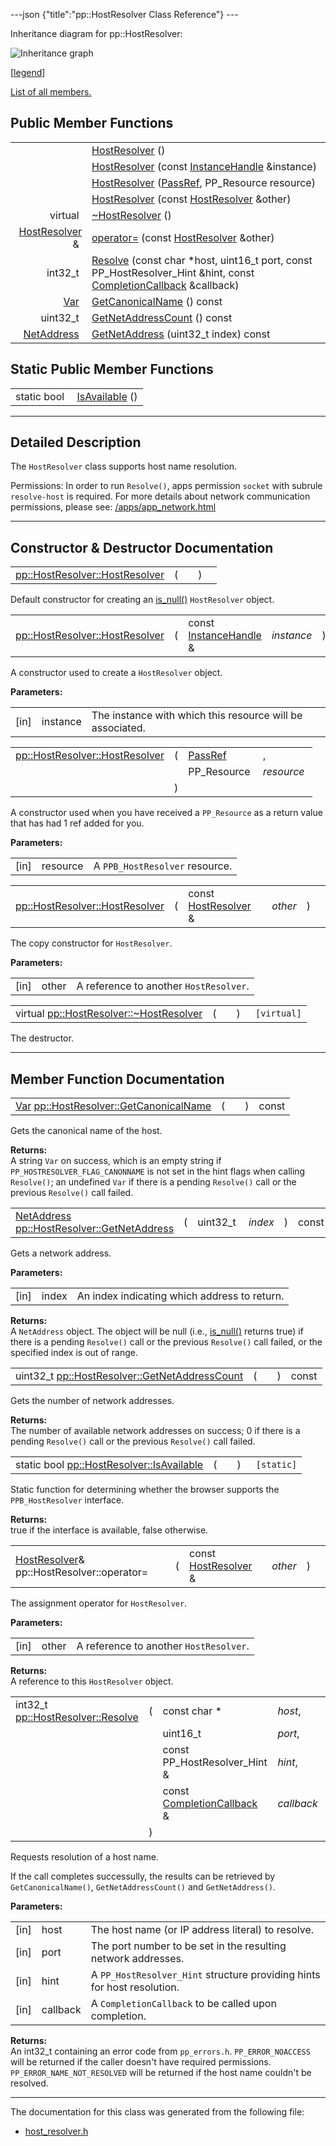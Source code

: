 ---json {"title":"pp::HostResolver Class Reference"} ---

Inheritance diagram for pp::HostResolver:

![Inheritance graph](/docs/native-client/pepper_beta/cpp/classpp_1_1_host_resolver__inherit__graph.png)

<span class="legend">\[[legend](/docs/native-client/pepper_beta/cpp/graph_legend/)\]</span>

[List of all members.](/docs/native-client/pepper_beta/cpp/classpp_1_1_host_resolver-members/)

Public Member Functions
-----------------------

<table><tbody><tr class="odd"><td style="text-align: right;"> </td><td><a href="/docs/native-client/pepper_beta/cpp/classpp_1_1_host_resolver#a98885c5eb6ba873ee54cbb657f9e43f5" class="el">HostResolver</a> ()</td></tr><tr class="even"><td style="text-align: right;"> </td><td><a href="/docs/native-client/pepper_beta/cpp/classpp_1_1_host_resolver#aea32a40269f4ad3dc9d9cbadc89bea4f" class="el">HostResolver</a> (const <a href="/docs/native-client/pepper_beta/cpp/classpp_1_1_instance_handle/" class="el">InstanceHandle</a> &amp;instance)</td></tr><tr class="odd"><td style="text-align: right;"> </td><td><a href="/docs/native-client/pepper_beta/cpp/classpp_1_1_host_resolver#adc4f2b44c8281920fbce2c4b93eddce2" class="el">HostResolver</a> (<a href="/docs/native-client/pepper_beta/cpp/namespacepp#a339083c1beec620267bf8b3c55decaa5" class="el">PassRef</a>, PP_Resource resource)</td></tr><tr class="even"><td style="text-align: right;"> </td><td><a href="/docs/native-client/pepper_beta/cpp/classpp_1_1_host_resolver#a74ea3a85ad41ded8128b188c821cdb28" class="el">HostResolver</a> (const <a href="/docs/native-client/pepper_beta/cpp/classpp_1_1_host_resolver/" class="el">HostResolver</a> &amp;other)</td></tr><tr class="odd"><td style="text-align: right;">virtual </td><td><a href="/docs/native-client/pepper_beta/cpp/classpp_1_1_host_resolver#ad4d39f4e863917bc881fc98c236c9f84" class="el">~HostResolver</a> ()</td></tr><tr class="even"><td style="text-align: right;"><a href="/docs/native-client/pepper_beta/cpp/classpp_1_1_host_resolver/" class="el">HostResolver</a> &amp; </td><td><a href="/docs/native-client/pepper_beta/cpp/classpp_1_1_host_resolver#ab773cb42d3130d6973a8743bc7aba7bd" class="el">operator=</a> (const <a href="/docs/native-client/pepper_beta/cpp/classpp_1_1_host_resolver/" class="el">HostResolver</a> &amp;other)</td></tr><tr class="odd"><td style="text-align: right;">int32_t </td><td><a href="/docs/native-client/pepper_beta/cpp/classpp_1_1_host_resolver#a894d4ae712b4b30e639f6d838c2f9d98" class="el">Resolve</a> (const char *host, uint16_t port, const PP_HostResolver_Hint &amp;hint, const <a href="/docs/native-client/pepper_beta/cpp/classpp_1_1_completion_callback/" class="el">CompletionCallback</a> &amp;callback)</td></tr><tr class="even"><td style="text-align: right;"><a href="/docs/native-client/pepper_beta/cpp/classpp_1_1_var/" class="el">Var</a> </td><td><a href="/docs/native-client/pepper_beta/cpp/classpp_1_1_host_resolver#aaa2e0834d48b8356f8f3185bc615611d" class="el">GetCanonicalName</a> () const</td></tr><tr class="odd"><td style="text-align: right;">uint32_t </td><td><a href="/docs/native-client/pepper_beta/cpp/classpp_1_1_host_resolver#ace959e4cb6fd0a51669f6eff64e08ae3" class="el">GetNetAddressCount</a> () const</td></tr><tr class="even"><td style="text-align: right;"><a href="/docs/native-client/pepper_beta/cpp/classpp_1_1_net_address/" class="el">NetAddress</a> </td><td><a href="/docs/native-client/pepper_beta/cpp/classpp_1_1_host_resolver#a3680cf97d53a80a536c5dc6441a4c6e7" class="el">GetNetAddress</a> (uint32_t index) const</td></tr></tbody></table>

Static Public Member Functions
------------------------------

<table><tbody><tr class="odd"><td style="text-align: right;">static bool </td><td><a href="/docs/native-client/pepper_beta/cpp/classpp_1_1_host_resolver#ad56c139fa37d665cbb7e33f4d592b421" class="el">IsAvailable</a> ()</td></tr></tbody></table>

------------------------------------------------------------------------

<span id="details" class="anchor" style="margin: 0;"></span>

Detailed Description
--------------------

The `HostResolver` class supports host name resolution.

Permissions: In order to run `Resolve()`, apps permission `socket` with subrule `resolve-host` is required. For more details about network communication permissions, please see: [/apps/app\_network.html](/apps/app_network.html)

------------------------------------------------------------------------

Constructor & Destructor Documentation
--------------------------------------

<span id="a98885c5eb6ba873ee54cbb657f9e43f5" class="anchor" style="margin: 0;"></span>

<table><tbody><tr class="odd"><td><a href="/docs/native-client/pepper_beta/cpp/classpp_1_1_host_resolver#a98885c5eb6ba873ee54cbb657f9e43f5" class="el">pp::HostResolver::HostResolver</a></td><td>(</td><td></td><td>)</td><td></td></tr></tbody></table>

Default constructor for creating an <a href="/docs/native-client/pepper_beta/cpp/classpp_1_1_resource#a859068e34cdc2dc0b78754c255323aa9" class="el" title="This functions determines if this resource is invalid or uninitialized.">is_null()</a> `HostResolver` object.

<span id="aea32a40269f4ad3dc9d9cbadc89bea4f" class="anchor" style="margin: 0;"></span>

<table><tbody><tr class="odd"><td><a href="/docs/native-client/pepper_beta/cpp/classpp_1_1_host_resolver#a98885c5eb6ba873ee54cbb657f9e43f5" class="el">pp::HostResolver::HostResolver</a></td><td>(</td><td>const <a href="/docs/native-client/pepper_beta/cpp/classpp_1_1_instance_handle/" class="el">InstanceHandle</a> &amp; </td><td><em>instance</em></td><td>)</td><td><code> [explicit]</code></td></tr></tbody></table>

A constructor used to create a `HostResolver` object.

**Parameters:**  
<table><tbody><tr class="odd"><td>[in]</td><td>instance</td><td>The instance with which this resource will be associated.</td></tr></tbody></table>

<span id="adc4f2b44c8281920fbce2c4b93eddce2" class="anchor" style="margin: 0;"></span>

<table><tbody><tr class="odd"><td><a href="/docs/native-client/pepper_beta/cpp/classpp_1_1_host_resolver#a98885c5eb6ba873ee54cbb657f9e43f5" class="el">pp::HostResolver::HostResolver</a></td><td>(</td><td><a href="/docs/native-client/pepper_beta/cpp/namespacepp#a339083c1beec620267bf8b3c55decaa5" class="el">PassRef</a> </td><td>,</td></tr><tr class="even"><td></td><td></td><td>PP_Resource </td><td><em>resource</em> </td></tr><tr class="odd"><td></td><td>)</td><td></td><td></td></tr></tbody></table>

A constructor used when you have received a `PP_Resource` as a return value that has had 1 ref added for you.

**Parameters:**  
<table><tbody><tr class="odd"><td>[in]</td><td>resource</td><td>A <code>PPB_HostResolver</code> resource.</td></tr></tbody></table>

<span id="a74ea3a85ad41ded8128b188c821cdb28" class="anchor" style="margin: 0;"></span>

<table><tbody><tr class="odd"><td><a href="/docs/native-client/pepper_beta/cpp/classpp_1_1_host_resolver#a98885c5eb6ba873ee54cbb657f9e43f5" class="el">pp::HostResolver::HostResolver</a></td><td>(</td><td>const <a href="/docs/native-client/pepper_beta/cpp/classpp_1_1_host_resolver/" class="el">HostResolver</a> &amp; </td><td><em>other</em></td><td>)</td><td></td></tr></tbody></table>

The copy constructor for `HostResolver`.

**Parameters:**  
<table><tbody><tr class="odd"><td>[in]</td><td>other</td><td>A reference to another <code>HostResolver</code>.</td></tr></tbody></table>

<span id="ad4d39f4e863917bc881fc98c236c9f84" class="anchor" style="margin: 0;"></span>

<table><tbody><tr class="odd"><td>virtual <a href="/docs/native-client/pepper_beta/cpp/classpp_1_1_host_resolver#ad4d39f4e863917bc881fc98c236c9f84" class="el">pp::HostResolver::~HostResolver</a></td><td>(</td><td></td><td>)</td><td><code> [virtual]</code></td></tr></tbody></table>

The destructor.

------------------------------------------------------------------------

Member Function Documentation
-----------------------------

<span id="aaa2e0834d48b8356f8f3185bc615611d" class="anchor" style="margin: 0;"></span>

<table><tbody><tr class="odd"><td><a href="/docs/native-client/pepper_beta/cpp/classpp_1_1_var/" class="el">Var</a> <a href="/docs/native-client/pepper_beta/cpp/classpp_1_1_host_resolver#aaa2e0834d48b8356f8f3185bc615611d" class="el">pp::HostResolver::GetCanonicalName</a></td><td>(</td><td></td><td>)</td><td>const</td></tr></tbody></table>

Gets the canonical name of the host.

**Returns:**  
A string `Var` on success, which is an empty string if `PP_HOSTRESOLVER_FLAG_CANONNAME` is not set in the hint flags when calling `Resolve()`; an undefined `Var` if there is a pending `Resolve()` call or the previous `Resolve()` call failed.

<span id="a3680cf97d53a80a536c5dc6441a4c6e7" class="anchor" style="margin: 0;"></span>

<table><tbody><tr class="odd"><td><a href="/docs/native-client/pepper_beta/cpp/classpp_1_1_net_address/" class="el">NetAddress</a> <a href="/docs/native-client/pepper_beta/cpp/classpp_1_1_host_resolver#a3680cf97d53a80a536c5dc6441a4c6e7" class="el">pp::HostResolver::GetNetAddress</a></td><td>(</td><td>uint32_t </td><td><em>index</em></td><td>)</td><td>const</td></tr></tbody></table>

Gets a network address.

**Parameters:**  
<table><tbody><tr class="odd"><td>[in]</td><td>index</td><td>An index indicating which address to return.</td></tr></tbody></table>

<!-- -->

**Returns:**  
A `NetAddress` object. The object will be null (i.e., <a href="/docs/native-client/pepper_beta/cpp/classpp_1_1_resource#a859068e34cdc2dc0b78754c255323aa9" class="el" title="This functions determines if this resource is invalid or uninitialized.">is_null()</a> returns true) if there is a pending `Resolve()` call or the previous `Resolve()` call failed, or the specified index is out of range.

<span id="ace959e4cb6fd0a51669f6eff64e08ae3" class="anchor" style="margin: 0;"></span>

<table><tbody><tr class="odd"><td>uint32_t <a href="/docs/native-client/pepper_beta/cpp/classpp_1_1_host_resolver#ace959e4cb6fd0a51669f6eff64e08ae3" class="el">pp::HostResolver::GetNetAddressCount</a></td><td>(</td><td></td><td>)</td><td>const</td></tr></tbody></table>

Gets the number of network addresses.

**Returns:**  
The number of available network addresses on success; 0 if there is a pending `Resolve()` call or the previous `Resolve()` call failed.

<span id="ad56c139fa37d665cbb7e33f4d592b421" class="anchor" style="margin: 0;"></span>

<table><tbody><tr class="odd"><td>static bool <a href="/docs/native-client/pepper_beta/cpp/classpp_1_1_host_resolver#ad56c139fa37d665cbb7e33f4d592b421" class="el">pp::HostResolver::IsAvailable</a></td><td>(</td><td></td><td>)</td><td><code> [static]</code></td></tr></tbody></table>

Static function for determining whether the browser supports the `PPB_HostResolver` interface.

**Returns:**  
true if the interface is available, false otherwise.

<span id="ab773cb42d3130d6973a8743bc7aba7bd" class="anchor" style="margin: 0;"></span>

<table><tbody><tr class="odd"><td><a href="/docs/native-client/pepper_beta/cpp/classpp_1_1_host_resolver/" class="el">HostResolver</a>&amp; pp::HostResolver::operator=</td><td>(</td><td>const <a href="/docs/native-client/pepper_beta/cpp/classpp_1_1_host_resolver/" class="el">HostResolver</a> &amp; </td><td><em>other</em></td><td>)</td><td></td></tr></tbody></table>

The assignment operator for `HostResolver`.

**Parameters:**  
<table><tbody><tr class="odd"><td>[in]</td><td>other</td><td>A reference to another <code>HostResolver</code>.</td></tr></tbody></table>

<!-- -->

**Returns:**  
A reference to this `HostResolver` object.

<span id="a894d4ae712b4b30e639f6d838c2f9d98" class="anchor" style="margin: 0;"></span>

<table><tbody><tr class="odd"><td>int32_t <a href="/docs/native-client/pepper_beta/cpp/classpp_1_1_host_resolver#a894d4ae712b4b30e639f6d838c2f9d98" class="el">pp::HostResolver::Resolve</a></td><td>(</td><td>const char * </td><td><em>host</em>,</td></tr><tr class="even"><td></td><td></td><td>uint16_t </td><td><em>port</em>,</td></tr><tr class="odd"><td></td><td></td><td>const PP_HostResolver_Hint &amp; </td><td><em>hint</em>,</td></tr><tr class="even"><td></td><td></td><td>const <a href="/docs/native-client/pepper_beta/cpp/classpp_1_1_completion_callback/" class="el">CompletionCallback</a> &amp; </td><td><em>callback</em> </td></tr><tr class="odd"><td></td><td>)</td><td></td><td></td></tr></tbody></table>

Requests resolution of a host name.

If the call completes successully, the results can be retrieved by `GetCanonicalName()`, `GetNetAddressCount()` and `GetNetAddress()`.

**Parameters:**  
<table><tbody><tr class="odd"><td>[in]</td><td>host</td><td>The host name (or IP address literal) to resolve.</td></tr><tr class="even"><td>[in]</td><td>port</td><td>The port number to be set in the resulting network addresses.</td></tr><tr class="odd"><td>[in]</td><td>hint</td><td>A <code>PP_HostResolver_Hint</code> structure providing hints for host resolution.</td></tr><tr class="even"><td>[in]</td><td>callback</td><td>A <code>CompletionCallback</code> to be called upon completion.</td></tr></tbody></table>

<!-- -->

**Returns:**  
An int32\_t containing an error code from `pp_errors.h`. `PP_ERROR_NOACCESS` will be returned if the caller doesn't have required permissions. `PP_ERROR_NAME_NOT_RESOLVED` will be returned if the host name couldn't be resolved.

------------------------------------------------------------------------

The documentation for this class was generated from the following file:

-   <a href="/docs/native-client/pepper_beta/cpp/host__resolver_8h/" class="el">host_resolver.h</a>
